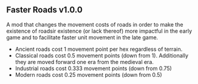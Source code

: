 ## Faster Roads v1.0.0

A mod that changes the movement costs of roads in order to make the existence of roadsir existence (or lack
thereof) more impactful in the early game and to facilitate faster unit movement in the late game.

* Ancient roads cost 1 movement point per hex regardless of terrain.
* Classical roads cost 0.5 movement points (down from 1).  Additionally they are moved forward one era from the medieval era.
* Industrial roads cost 0.333 movement points (down from 0.75)
* Modern roads cost 0.25 movement points (down from 0.5)